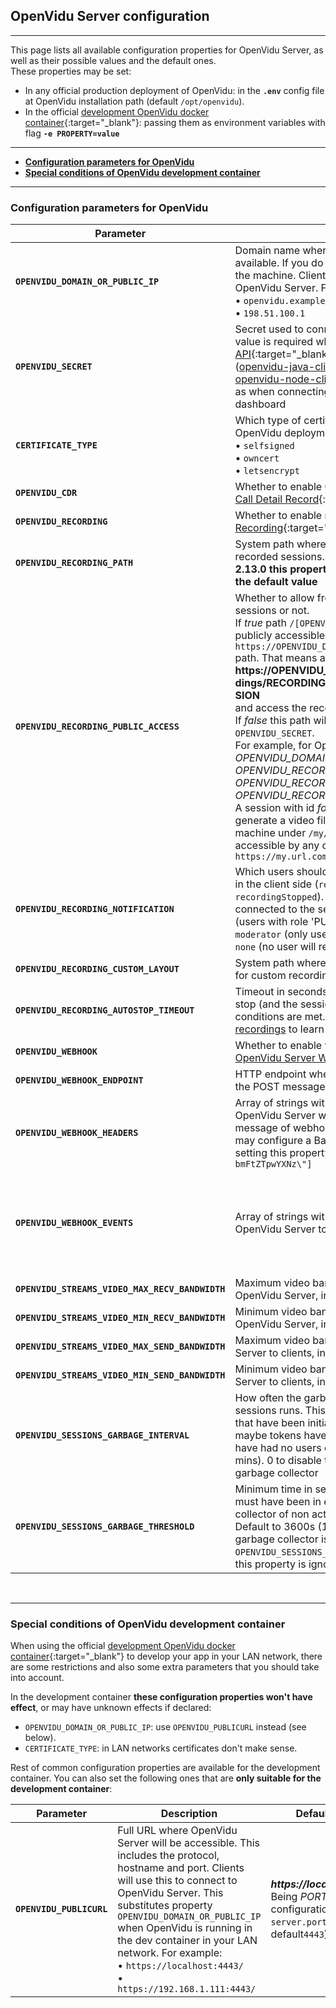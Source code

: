 <h2 id="section-title">OpenVidu Server configuration</h2>
<hr>

This page lists all available configuration properties for OpenVidu Server, as well as their possible values and the default ones.<br>
These properties may be set:

- In any official production deployment of OpenVidu: in the **`.env`** config file at OpenVidu installation path (default `/opt/openvidu`).
- In the official [development OpenVidu docker container](https://hub.docker.com/r/openvidu/openvidu-server-kms){:target="_blank"}: passing them as environment variables with flag **`-e PROPERTY=value`**

---

- **[Configuration parameters for OpenVidu](#configuration-parameters-for-openvidu)**
- **[Special conditions of OpenVidu development container](#special-conditions-of-openvidu-development-container)**

---

### Configuration parameters for OpenVidu

| Parameter                          | Description   										           | Default value   |
| ---------------------------------- | --------------------------------------------------------------- | --------------- |
| **`OPENVIDU_DOMAIN_OR_PUBLIC_IP`** | Domain name where OpenVidu Server will be available. If you do not have one, the public IP of the machine. Clients will use this to connect to OpenVidu Server. For example:<br>• `openvidu.example.com`<br>• `198.51.100.1` | |
| **`OPENVIDU_SECRET`**                  | Secret used to connect to OpenVidu Server. This value is required when using the [REST API](reference-docs/REST-API/){:target="_blank"} or any server client ([openvidu-java-client](reference-docs/openvidu-java-client){:target="_blank"}, [openvidu-node-client](reference-docs/openvidu-node-client){:target="_blank"}), as well as when connecting to openvidu-server dashboard     | |
| **`CERTIFICATE_TYPE`** | Which type of certificate you want to use in your OpenVidu deployment. Can be:<br>• `selfsigned`<br>• `owncert`<br>• `letsencrypt` | ***selfsigned*** |
| **`OPENVIDU_CDR`**                     | Whether to enable Call Detail Record or not (check [Call Detail Record](reference-docs/openvidu-server-cdr){:target="_blank"}) | ***false*** |
| **`OPENVIDU_RECORDING`**               | Whether to enable recording module or not (check [Recording](advanced-features/recording/){:target="_blank"})  | ***false*** |
| **`OPENVIDU_RECORDING_PATH`**          | System path where to store the video files of recorded sessions. **WARNING: for OpenVidu Pro 2.13.0 this property does not support other than the default value** | ***/opt/openvidu/recordings*** |
| **`OPENVIDU_RECORDING_PUBLIC_ACCESS`** | Whether to allow free http access to recorded sessions or not.<br>If *true* path `/[OPENVIDU_RECORDING_PATH]` will be publicly accessible through `https://OPENVIDU_DOMAIN_OR_PUBLIC_IP/recordings` path. That means any client can connect to<br><strong style="word-break: break-all">https://OPENVIDU_DOMAIN_OR_PUBLIC_IP/recordings/RECORDING_ID/RECORDING_NAME.EXTENSION</strong><br>and access the recorded video file.<br>If *false* this path will be secured with `OPENVIDU_SECRET`.<br>For example, for OpenVidu Server configured with *OPENVIDU_DOMAIN_OR_PUBLIC_IP=my.url.com*<br>*OPENVIDU_RECORDING=true*<br>*OPENVIDU_RECORDING_PATH=/my/path*<br> *OPENVIDU_RECORDING_PUBLIC_ACCESS=true*<br>A session with id *foo* that has been recorded may generate a video file locally stored in the host machine under `/my/path/foo/foo.mp4` and accessible by any client connecting to `https://my.url.com/recordings/foo/foo.mp4` | ***false*** |
| **`OPENVIDU_RECORDING_NOTIFICATION`**  | Which users should receive the recording events in the client side (`recordingStarted`, `recordingStopped`). Can be `all` (every user connected to the session), `publisher_moderator` (users with role 'PUBLISHER' or 'MODERATOR'), `moderator` (only users with role 'MODERATOR') or `none` (no user will receive these events) | ***publisher_moderator*** |
| **`OPENVIDU_RECORDING_CUSTOM_LAYOUT`** | System path where OpenVidu Server should look for custom recording layouts  | ***/opt/openvidu/custom-layout*** |
| **`OPENVIDU_RECORDING_AUTOSTOP_TIMEOUT`** | Timeout in seconds for recordings to automatically stop (and the session involved to be closed) when conditions are met. See [Automatic stop of recordings](advanced-features/recording/#automatic-stop-of-recordings) to learn more | ***120*** |
| **`OPENVIDU_WEBHOOK`** | Whether to enable webhook service or not (check [OpenVidu Server Webhook](reference-docs/openvidu-server-webhook/){:target="_blank"}) | ***false*** |
| **`OPENVIDU_WEBHOOK_ENDPOINT`** | HTTP endpoint where OpenVidu Server will send the POST messages with webhook events |  |
| **`OPENVIDU_WEBHOOK_HEADERS`** | Array of strings with the HTTP headers that OpenVidu Server will append to each POST message of webhook events. For example, you may configure a Basic Auth header _name:pass_ setting this property to `[\"Authorization:\ Basic\ bmFtZTpwYXNz\"]` | ***[ ]*** |
| **`OPENVIDU_WEBHOOK_EVENTS`** | Array of strings with the type of events you want OpenVidu Server to send to your webhook | <span style="word-break: break-word; font-weight: bold; font-style: italic">["sessionCreated","sessionDestroyed","participantJoined","participantLeft","webrtcConnectionCreated","webrtcConnectionDestroyed","recordingStatusChanged"]</span><br>(all available events) |
| **`OPENVIDU_STREAMS_VIDEO_MAX_RECV_BANDWIDTH`** | Maximum video bandwidth sent from clients to OpenVidu Server, in kbps. 0 means unconstrained | ***1000*** |
| **`OPENVIDU_STREAMS_VIDEO_MIN_RECV_BANDWIDTH`** | Minimum video bandwidth sent from clients to OpenVidu Server, in kbps. 0 means unconstrained | ***300***  |
| **`OPENVIDU_STREAMS_VIDEO_MAX_SEND_BANDWIDTH`** | Maximum video bandwidth sent from OpenVidu Server to clients, in kbps. 0 means unconstrained | ***1000*** |
| **`OPENVIDU_STREAMS_VIDEO_MIN_SEND_BANDWIDTH`** | Minimum video bandwidth sent from OpenVidu Server to clients, in kbps. 0 means unconstrained | ***300***  |
| **`OPENVIDU_SESSIONS_GARBAGE_INTERVAL`** | How often the garbage collector of non active sessions runs. This helps cleaning up sessions that have been initialized through REST API (and maybe tokens have been created for them) but have had no users connected. Default to 900s (15 mins). 0 to disable the non active sessions garbage collector | ***900***  |
| **`OPENVIDU_SESSIONS_GARBAGE_THRESHOLD`** | Minimum time in seconds that a non active session must have been in existence for the garbage collector of non active sessions to remove it. Default to 3600s (1 hour). If non active sessions garbage collector is disabled (property `OPENVIDU_SESSIONS_GARBAGE_INTERVAL` is set to 0) this property is ignored | ***3600***  |

<br>

---

### Special conditions of OpenVidu development container

When using the official [development OpenVidu docker container](https://hub.docker.com/r/openvidu/openvidu-server-kms){:target="_blank"} to develop your app in your LAN network, there are some restrictions and also some extra parameters that you should take into account.

In the development container **these configuration properties won't have effect**, or may have unknown effects if declared:

- `OPENVIDU_DOMAIN_OR_PUBLIC_IP`: use `OPENVIDU_PUBLICURL` instead (see below).
- `CERTIFICATE_TYPE`: in LAN networks certificates don't make sense.

Rest of common configuration properties are available for the development container. You can also set the following ones that are **only suitable for the development container**:

| Parameter                          | Description   										           | Default value   |
| ---------------------------------- | --------------------------------------------------------------- | --------------- |
| **`OPENVIDU_PUBLICURL`** | Full URL where OpenVidu Server will be accessible. This includes the protocol, hostname and port. Clients will use this to connect to OpenVidu Server. This substitutes property `OPENVIDU_DOMAIN_OR_PUBLIC_IP` when OpenVidu is running in the dev container in your LAN network. For example:<br>• `https://localhost:4443/`<br>• `https://192.168.1.111:4443/` | ***https://localhost:PORT/***<br>Being _PORT_ the configuration parameter `server.port` (by default`4443`) |

<br>